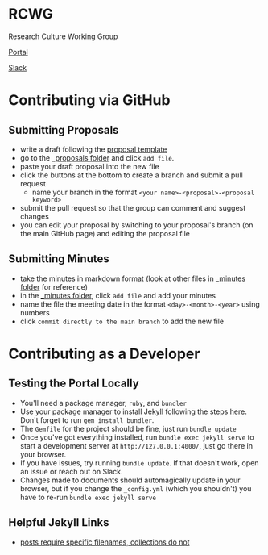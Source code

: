 # RCWG

Research Culture Working Group

[Portal](https://sainsburywellcomecentre.github.io/RCWG)

[Slack](https://swc-neuro.slack.com/archives/C01CK2NTV32)

# Contributing via GitHub

## Submitting Proposals

- write a draft following the [proposal template](https://github.com/SainsburyWellcomeCentre/S-RCWG/blob/main/_proposals/_proposal_template.md)
- go to the [_proposals folder](https://github.com/SainsburyWellcomeCentre/S-RCWG/tree/main/_proposals) and click `add file`.
- paste your draft proposal into the new file
- click the buttons at the bottom to create a branch and submit a pull request
	- name your branch in the format `<your name>-<proposal>-<proposal keyword>`
- submit the pull request so that the group can comment and suggest changes
- you can edit your proposal by switching to your proposal's branch (on the main GitHub page) and editing the proposal file

## Submitting  Minutes

- take the minutes in markdown format (look at other files in [_minutes folder](https://github.com/SainsburyWellcomeCentre/S-RCWG/tree/main/_minutes) for reference)
- in the [_minutes folder](https://github.com/SainsburyWellcomeCentre/S-RCWG/tree/main/_minutes), click `add file` and add your minutes
- name the file the meeting date in the format `<day>-<month>-<year>` using numbers
- click `commit directly to the main branch` to add the new file


# Contributing as a Developer 

## Testing the Portal Locally
- You'll need a package manager, `ruby`, and `bundler`
- Use your package manager to install [Jekyll](https://jekyllrb.com/docs/installation/) following the steps [here](https://docs.github.com/en/free-pro-team@latest/github/working-with-github-pages/testing-your-github-pages-site-locally-with-jekyll). Don't forget to run `gem install bundler`.
- The `Gemfile` for the project should be fine, just run `bundle update`
- Once you've got everything installed, run `bundle exec jekyll serve` to start a development server at `http://127.0.0.1:4000/`, just go there in your browser.
- If you have issues, try running `bundle update`. If that doesn't work, open an issue or reach out on Slack.
- Changes made to documents should automagically update in your browser, but if you change the `_config.yml` (which you shouldn't) you have to re-run `bundle exec jekyll serve`

## Helpful Jekyll Links

- [posts require specific filenames, collections do not](https://stackoverflow.com/questions/27099427/jekyll-filename-without-date)
